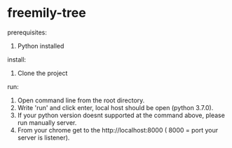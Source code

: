 # freemily-tree

prerequisites:
1. Python installed

install:
1. Clone the project

run:
1. Open command line from the root directory.
2. Write 'run' and click enter, local host should be open (python 3.7.0).
3. If your python version doesnt supported at the command above, please run manually server.
4. From your chrome get to the http://localhost:8000 ( 8000 = port your server is  listener).


